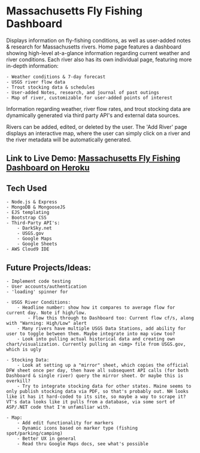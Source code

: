 # Massachusetts Fly Fishing Dashboard

Displays information on fly-fishing conditions, as well as user-added notes & research for Massachusetts rivers. Home page features a dashboard showing high-level at-a-glance information regarding current weather and river conditions. Each river also has its own individual page, featuring more in-depth information:

    - Weather conditions & 7-day forecast
    - USGS river flow data
    - Trout stocking data & schedules
    - User-added Notes, research, and journal of past outings
    - Map of river, customizable for user-added points of interest

Information regarding weather, river flow rates, and trout stocking data are dynamically generated via third party API's and external data sources.

Rivers can be added, edited, or deleted by the user. The 'Add River' page displays an interactive map, where the user can simply click on a river and the river metadata will be automatically generated.


## Link to Live Demo: [Massachusetts Fly Fishing Dashboard on Heroku](https://#)

## Tech Used

    - Node.js & Express
    - MongoDB & MongooseJS
    - EJS templating
    - Bootstrap CSS
    - Third-Party API's:
        - DarkSky.net
        - USGS.gov
        - Google Maps
        - Google Sheets
    - AWS Cloud9 IDE


## Future Projects/Ideas:

    - Implement code testing
    - User accounts/authentication
    - 'loading' spinner for 

    - USGS River Conditions: 
        - Headline number: show how it compares to average flow for current day. Note if high/low.
            - Flow this through to Dashboard too: Current flow cf/s, along with "Warning: High/Low" alert
        - Many rivers have multiple USGS Data Stations, add ability for user to toggle between them. Maybe integrate into map view too?
        - Look into pulling actual historical data and creating own chart/visualization. Currently pulling an <img> file from USGS.gov, which is ugly
    
    - Stocking Data:
        - Look at setting up a "mirror" sheet, which copies the official DFW sheet once per day, then have all subsequent API calls (for both Dashboard & single river) query the mirror sheet. Or maybe this is overkill?
        - Try to integrate stocking data for other states. Maine seems to only publish stocking data via PDF, so that's probably out. NH looks like it has it hard-coded to its site, so maybe a way to scrape it? VT's data looks like it pulls from a database, via some sort of ASP/.NET code that I'm unfamiliar with.
        
    - Map:
        - Add edit functionality for markers
        - Dynamic icons based on marker type (fishing spot/parking/camping)
        - Better UX in general
        - Read thru Google Maps docs, see what's possible